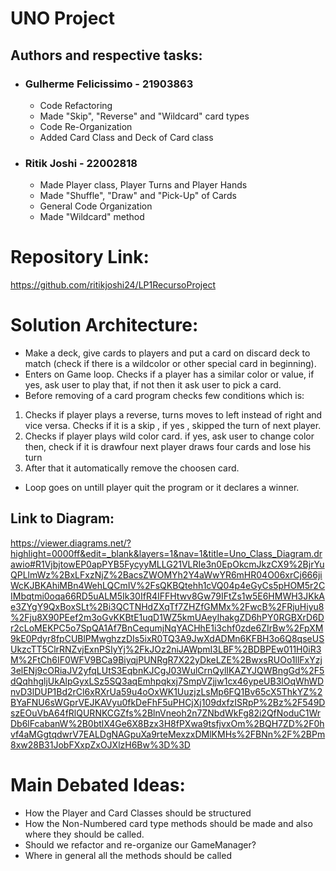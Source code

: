 # UNO Project

## Authors and respective tasks:
 * ### Gulherme Felicissimo - 21903863
    * Code Refactoring
    * Made "Skip", "Reverse" and "Wildcard" card types
    * Code Re-Organization
    * Added Card Class and Deck of Card class
 * ### Ritik Joshi - 22002818
    * Made Player class, Player Turns and Player Hands
    * Made "Shuffle", "Draw" and "Pick-Up" of Cards
    * General Code Organization
    * Made "Wildcard" method


# Repository Link:
https://github.com/ritikjoshi24/LP1RecursoProject

# Solution Architecture:
* Make a deck, give cards to players and put a card on discard deck to match (check if there is a wildcolor or other special card in beginning).
* Enters on Game loop. Checks if a player has a similar color or value, if yes, ask user to play that, if not then it ask user to pick a card.
* Before removing of a card program checks few conditions which is:
1. Checks if player plays a reverse, turns moves to left instead of right and vice versa. Checks if it is a skip , if yes , skipped the turn of next player.
2. Checks if player plays wild color card. if yes, ask user to change color then, check if it is drawfour next player draws four cards and lose his turn
3. After that it automatically remove the choosen card.
* Loop goes on untill player quit the program or it declares a winner.

## Link to Diagram:
https://viewer.diagrams.net/?highlight=0000ff&edit=_blank&layers=1&nav=1&title=Uno_Class_Diagram.drawio#R1VjbjtowEP0apPYB5FycyyMLLG21VLRIe3n0EpOkcmJkzCX9%2BjrYuQPLlmWz%2BxLFxzNjZ%2BacsZWOMYh2Y4aWwYR6mHR04O06xrCj666jiWcKJBKAhiMBn4WehLQCmIV%2FsQKBQtehh1cVQ04p4eGyCs5pHOM5r2CIMbqtmi0oqa66RD5uALM5Ik30IfR4IFFHtwv8Gw79IFtZs1w5E6HMWH3JKkAe3ZYgY9QxBoxSLt%2Bi3QCTNHdZXqTf7ZHZfGMMx%2FwcB%2FRjuHiyu8%2Fju8X90PEef2m3oGvKKBtE1uqD1WZ5kmUAeyIhakgZD6hPY0RGBXrD6Dr2cLoMEKPC5o7SpQA1Af7BnCequmjNqYACHhE1i3chf0zde6ZIrBw%2FpXM9kE0Pdyr8fpCUBlPMwghzzDIs5ixR0TQ3A9JwXdADMn6KFBH3o6Q8qseUSUkzcTT5ClrRNZvjExnPSIyYj%2FkJOz2niJAWpmI3LBF%2BDBPEw011H0iR3M%2FtCh6IF0WFV9BCa9BiyqjPUNRgR7X22yDkeLZE%2BwxsRUOo1llFxYzj3elENj9cORiaJV2yfqLUtS3EqbnKJCgJ03WulCrnQylIKAZYJQWBngGd%2F5dQqhhgljUkAlpGyxLSz5SQ3aqEmhpqkxj7SmpVZjjw1cx46ypeUB3lOqWhWDnvD3lDUP1Bd2rCl6xRXrUa59u4oOxWK1UuzjzLsMp6FQ1Bv65cX5ThkYZ%2BYaFNU6sWGprVEJKAVyu0fkDeFhF5uPHCjXj109dxfzISRpP%2Bz%2F549DszEOuVbA64fRlQURNKCGZfs%2BlnVneoh2n7ZNbdWkFg82i2QfNoduC1WrDb6lFcabanW%2B0btlX4Ge6X8Bzx3H8fPXwa9tsfjvxOm%2BQH7ZD%2F0hvf4aMGgtqdwrV7EALDgNAGpuXa9rteMexzxDMlKMHs%2FBNn%2F%2BPm8xw28B31JobFXxpZxOJXlzH6Bw%3D%3D

# Main Debated Ideas:
* How the Player and Card Classes should be structured
* How the Non-Numbered card type methods should be made and also where they should be called.
* Should we refactor and re-organize our GameManager?
* Where in general all the methods should be called